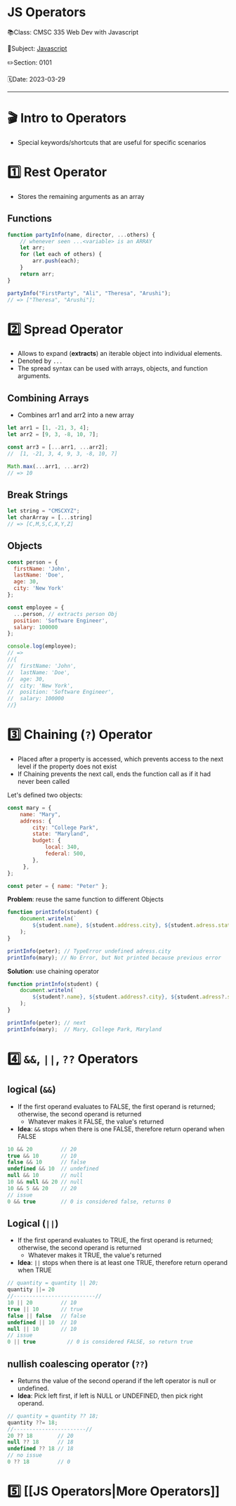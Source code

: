 # JS Operators

📚Class: CMSC 335 Web Dev with Javascript

📘Subject: <a href="https://github.com/lamula21/cheat-sheets/blob/main/Javascript">Javascript</a>

✏️Section: 0101

🗓️Date: 2023-03-29

---

# 🎬 Intro to Operators
- Special keywords/shortcuts that are useful for specific scenarios 

# 1️⃣ Rest Operator
- Stores the remaining arguments as an array

## Functions
```js
function partyInfo(name, director, ...others) {
	// whenever seen ...<variable> is an ARRAY
	let arr;
	for (let each of others) {
		arr.push(each);
	}
	return arr;
}

partyInfo("FirstParty", "Ali", "Theresa", "Arushi");
// => ["Theresa", "Arushi"];
```

# 2️⃣ Spread Operator
- Allows to expand (**extracts**) an iterable object into individual elements. 
- Denoted by `...` 
- The spread syntax can be used with arrays, objects, and function arguments.

## Combining Arrays
- Combines arr1 and arr2 into a new array
```js
let arr1 = [1, -21, 3, 4];
let arr2 = [9, 3, -8, 10, 7];

const arr3 = [...arr1, ...arr2]; 
//  [1, -21, 3, 4, 9, 3, -8, 10, 7]

Math.max(...arr1, ...arr2)
// => 10
```

## Break Strings
```js
let string = "CMSCXYZ";
let charArray = [...string]
// => [C,M,S,C,X,Y,Z]
```

## Objects
```js
const person = {
  firstName: 'John',
  lastName: 'Doe',
  age: 30,
  city: 'New York'
};

const employee = {
  ...person, // extracts person Obj
  position: 'Software Engineer',
  salary: 100000
};

console.log(employee);
// => 
//{
//  firstName: 'John',
//  lastName: 'Doe',
//  age: 30,
//  city: 'New York',
//  position: 'Software Engineer',
//  salary: 100000
//}
```


# 3️⃣ Chaining (`?`) Operator
- Placed after a property is accessed, which prevents access to the next level if the property does not exist
- If Chaining prevents the next call, ends the function call as if it had never been called

Let's defined two objects:
```js
const mary = {
    name: "Mary",
    address: {
        city: "College Park",
        state: "Maryland",
        budget: {
            local: 340,
            federal: 500,
        },
     },
};

const peter = { name: "Peter" };
```


**Problem**: reuse the same function to different Objects
```js
function printInfo(student) {
    document.writeln(`
        ${student.name}, ${student.address.city}, ${student.adress.state}`
    );
}

printInfo(peter); // TypeError undefined adress.city
printInfo(mary); // No Error, but Not printed because previous error
```


**Solution**: use chaining operator
```js
function printInfo(student) {
    document.writeln(`
        ${student?.name}, ${student.address?.city}, ${student.adress?.state}`
    );
}

printInfo(peter); // next
printInfo(mary);  // Mary, College Park, Maryland
```


# 4️⃣ `&&`, `||`, `??` Operators

## **logical (`&&`)** 
- If the first operand evaluates to FALSE, the first operand is returned; otherwise, the second operand is returned
	- Whatever makes it FALSE, the value's returned
- **Idea**: `&&` stops when there is one FALSE, therefore return operand when FALSE
```js
10 && 20         // 20  
true && 10       // 10  
false && 10      // false  
undefined && 10  // undefined  
null && 10       // null
10 && null && 20 // null
10 && 5 && 20    // 20
// issue
0 && true        // 0 is considered false, returns 0
```

## **Logical (`||`)** 
- If the first operand evaluates to TRUE, the first operand is returned; otherwise, the second operand is returned
	- Whatever makes it TRUE, the value's returned
- **Idea**: `||` stops when there is at least one TRUE, therefore return operand when TRUE
```js
// quantity = quantity || 20;
quantity ||= 20
//--------------------------//
10 || 20         // 10  
true || 10       // true  
false || false   // false
undefined || 10  // 10  
null || 10       // 10
// issue
0 || true          // 0 is considered FALSE, so return true
```


## **nullish coalescing operator (`??`)**
- Returns the value of the second operand if the left operator is null or undefined. 
- **Idea**: Pick left first, if left is NULL or UNDEFINED, then pick right operand.
```js
// quantity = quantity ?? 18;
quantity ??= 18;
//-----------------------//
20 ?? 18        // 20
null ?? 18      // 18
undefined ?? 18 // 18
// no issue
0 ?? 18         // 0 
```

# 5️⃣ [[JS Operators|More Operators]]
